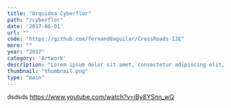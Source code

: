 ```yaml
---
title: "Orquidea Cyberflor"
path: "/cyberflor"
date: '2017-06-01'
url: ""
code: "https://github.com/fernand0aguilar/CrossRoads-IJE"
more: ""
year: "2017"
category: 'Artwork'
description: "Lorem ipsum dolor sit amet, consectetur adipiscing elit, sed do eiusmod tempor incididunt ut labore et dolore magna aliqua. Ut enim ad minim veniam, quis nostrud exercitation ullamco laboris nisi ut aliquip ex ea commodo consequat. Duis aute irure dolor in reprehenderit in voluptate velit esse cillum dolore eu fugiat nulla pariatur. Excepteur sint occaecat cupidatat non proident, sunt in culpa qui officia deserunt mollit anim id est laborum."
thumbnail: "thumbnail.png"
type: "main"
---
```


dsdsds
https://www.youtube.com/watch?v=iBy8YSnn_wQ
